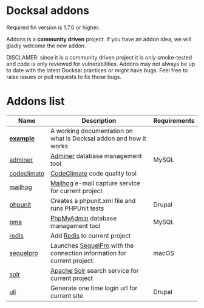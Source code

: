 # Docksal addons

Required fin version is 1.7.0 or higher.

Addons is a **community driven** project. If you have an addon idea, we will gladly welcome the new addon.

DISCLAMER: since it is a community driven project it is only smoke-tested and code is only reviewed for vulnerabilities. Addons may not always be up to date with the latest Docksal practices or might have bugs. Feel free to raise issues or pull requests to fix those bugs.

# Addons list

|   Name	|  Description 	|  Requirements 	|
|--- |--- |--- |
|   **[example](example)**	|  A working documentation on what is Docksal addon and how it works 	|  |
|   [adminer](adminer) | [Adminer](https://www.adminer.org/) database management tool | MySQL |
|   [codeclimate](codeclimate) | [CodeClimate](https://codeclimate.com/) code quality tool | |
|   [mailhog](mailhog) | [Mailhog](https://github.com/mailhog/MailHog) e-mail capture service for current project |  |
|   [phpunit](phpunit) | Creates a phpunit.xml file and runs PHPUnit tests | Drupal |
|   [pma](pma) | [PhpMyAdmin](https://www.phpmyadmin.net/) database management tool | MySQL |
|   [redis](redis) | Add [Redis](https://redis.io/) to current project |  |
|   [sequelpro](sequelpro) | Launches [SequelPro](https://www.sequelpro.com) with the connection information for current project. | macOS |
|   [solr](solr) | [Apache Solr](http://lucene.apache.org/solr/) search service for current project |  |
|   [uli](uli) | Generate one time login url for current site | Drupal |

